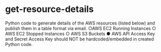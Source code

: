 # get-resource-details
Python code to generate details of the AWS resources (listed below) and publish them in a table format via email.
○AWS EC2 Running Instances
○ AWS EC2 Stopped Instances
○ AWS S3 Buckets
● AWS API Access Key and Secret Access Key should NOT be hardcoded/embedded in created Python code.
